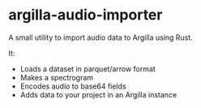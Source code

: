 # argilla-audio-importer

A small utility to import audio data to Argilla using Rust.

It:

- Loads a dataset in parquet/arrow format
- Makes a spectrogram
- Encodes audio to base64 fields
- Adds data to your project in an Argilla instance
